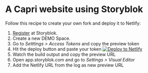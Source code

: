 # A Capri website using Storyblok

Follow this recipe to create your own fork and deploy it to Netlify:

1. [Register](https://app.storyblok.com/#!/signup) at Storyblok.
2. Create a new DEMO Space.
3. Go to _Setttings > Access Tokens_ and copy the preview token
4. Hit the deploy button and paste your token
   [![Deploy to Netlify](https://www.netlify.com/img/deploy/button.svg)](https://app.netlify.com/start/deploy?repository=https://github.com/capri-js/storyblok-demo-capri)
5. Watch the build output and copy the preview URL
6. Open app.storyblok.com and go to _Settings > Visual Editor_
7. Add the Netlify URL from the log as new preview URL
